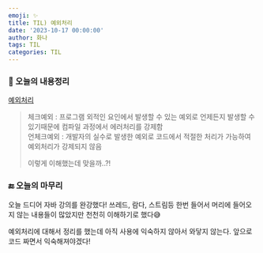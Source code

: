 ```yaml
---
emoji: ✨
title: TIL) 예외처리
date: '2023-10-17 00:00:00'
author: 화나
tags: TIL
categories: TIL
---
```


### 📝 오늘의 내용정리

[예외처리](https://hwana.github.io/java/java-exception/)

>체크예외 : 프로그램 외적인 요인에서 발생할 수 있는 예외로 언제든지 발생할 수 있기때문에 컴파일 과정에서 에러처리를 강제함<br>
>언체크예외 : 개발자의 실수로 발생한 예외로 코드에서 적절한 처리가 가능하여 예외처리가 강제되지 않음<br>
>
>이렇게 이해했는데 맞을까..?!

### 🔚 오늘의 마무리

오늘 드디어 자바 강의를 완강했다! 쓰레드, 람다, 스트림등 한번 들어서 머리에 들어오지 않는 내용들이 많았지만 천천히 이해하기로 했다😅 

예외처리에 대해서 정리를 했는데 아직 사용에 익숙하지 않아서 와닿지 않는다. 앞으로 코드 짜면서 익숙해져야겠다!


